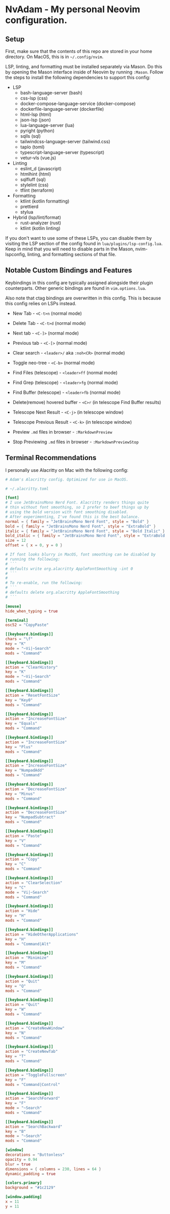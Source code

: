 # NvAdam - My personal Neovim configuration.

## Setup

First, make sure that the contents of this repo are stored in your home directory. On MacOS, this is in `~/.config/nvim`.

LSP, linting, and formatting must be installed separately via Mason. Do this by opening the Mason interface inside of Neovim by running `:Mason`. Follow the steps to install the following dependencies to support this config:

- LSP
  - bash-language-server (bash)
  - css-lsp (css)
  - docker-compose-language-service (docker-compose)
  - dockerfile-language-server (dockerfile)
  - html-lsp (html)
  - json-lsp (json)
  - lua-language-server (lua)
  - pyright (python)
  - sqlls (sql)
  - tailwindcss-language-server (tailwind.css)
  - taplo (toml)
  - typescript-language-server (typescript)
  - vetur-vls (vue.js)
- Linting
  - eslint_d (javascript)
  - htmlhint (html)
  - sqlfluff (sql)
  - stylelint (css)
  - tflint (terraform)
- Formatting
  - ktlint (kotlin formatting)
  - prettierd
  - stylua
- Hybrid (lsp/lint/format)
  - rust-analyzer (rust)
  - ktlint (kotlin linting)

If you don't want to use some of these LSPs, you can disable
them by visiting the LSP section of the config found in
`lua/plugins/lsp-config.lua`. Keep in mind that you will need to
disable parts in the Mason, nvim-lspconfig, linting, and formatting
sections of that file.

## Notable Custom Bindings and Features

Keybindings in this config are typically assigned
alongside their plugin counterparts. Other generic bindings
are found in `vim.options.lua`.

Also note that ctag bindings are overwritten in this config.
This is because this config relies on LSPs instead.

- New Tab - `<C-t>n` (normal mode)

- Delete Tab - `<C-t>d` (normal mode)

- Next tab - `<C-]>` (normal mode)

- Previous tab - `<C-[>` (normal mode)

- Clear search - `<leader>/` aka `:noh<CR>` (normal mode)

- Toggle neo-tree - `<C-b>` (normal mode)

- Find Files (telescope) - `<leader>ff` (normal mode)

- Find Grep (telescope) - `<leader>fg` (normal mode)

- Find Buffer (telescope) - `<leader>fb` (normal mode)

- Delete(remove) hovered buffer - `<C>r` (in telescope Find Buffer results)

- Telescope Next Result - `<C-j>` (in telescope window)

- Telescope Previous Result - `<C-k>` (in telescope window)

- Preview `.md` files in browser - `:MarkdownPreview`

- Stop Previewing `.md` files in browser - `:MarkdownPreviewStop`

## Terminal Recommendations

I personally use Alacritty on Mac with the following config:

````toml
# Adam's Alacritty config. Optimized for use in MacOS.

# ~/.alacritty.toml

[font]
# I use JetBrainsMono Nerd Font. Alacritty renders things quite
# thin without font smoothing, so I prefer to beef things up by
# using the bold version with font smoothing disabled.
# After experimenting, I've found this is the best balance.
normal = { family = "JetBrainsMono Nerd Font", style = "Bold" }
bold = { family = "JetBrainsMono Nerd Font", style = "ExtraBold" }
italic = { family = "JetBrainsMono Nerd Font", style = "Bold Italic" }
bold_italic = { family = "JetBrainsMono Nerd Font", style = "ExtraBold Italic" }
size = 12
offset = { x = 0, y = 0 }

# If font looks blurry in MacOS, font smoothing can be disabled by
# running the following:
# ```
# defaults write org.alacritty AppleFontSmoothing -int 0
# ```
#
# To re-enable, run the following:
# ```
# defaults delete org.alacritty AppleFontSmoothing
# ```

[mouse]
hide_when_typing = true

[terminal]
osc52 = "CopyPaste"

[[keyboard.bindings]]
chars = "\f"
key = "K"
mode = "~Vi|~Search"
mods = "Command"

[[keyboard.bindings]]
action = "ClearHistory"
key = "K"
mode = "~Vi|~Search"
mods = "Command"

[[keyboard.bindings]]
action = "ResetFontSize"
key = "Key0"
mods = "Command"

[[keyboard.bindings]]
action = "IncreaseFontSize"
key = "Equals"
mods = "Command"

[[keyboard.bindings]]
action = "IncreaseFontSize"
key = "Plus"
mods = "Command"

[[keyboard.bindings]]
action = "IncreaseFontSize"
key = "NumpadAdd"
mods = "Command"

[[keyboard.bindings]]
action = "DecreaseFontSize"
key = "Minus"
mods = "Command"

[[keyboard.bindings]]
action = "DecreaseFontSize"
key = "NumpadSubtract"
mods = "Command"

[[keyboard.bindings]]
action = "Paste"
key = "V"
mods = "Command"

[[keyboard.bindings]]
action = "Copy"
key = "C"
mods = "Command"

[[keyboard.bindings]]
action = "ClearSelection"
key = "C"
mode = "Vi|~Search"
mods = "Command"

[[keyboard.bindings]]
action = "Hide"
key = "H"
mods = "Command"

[[keyboard.bindings]]
action = "HideOtherApplications"
key = "H"
mods = "Command|Alt"

[[keyboard.bindings]]
action = "Minimize"
key = "M"
mods = "Command"

[[keyboard.bindings]]
action = "Quit"
key = "Q"
mods = "Command"

[[keyboard.bindings]]
action = "Quit"
key = "W"
mods = "Command"

[[keyboard.bindings]]
action = "CreateNewWindow"
key = "N"
mods = "Command"

[[keyboard.bindings]]
action = "CreateNewTab"
key = "T"
mods = "Command"

[[keyboard.bindings]]
action = "ToggleFullscreen"
key = "F"
mods = "Command|Control"

[[keyboard.bindings]]
action = "SearchForward"
key = "F"
mode = "~Search"
mods = "Command"

[[keyboard.bindings]]
action = "SearchBackward"
key = "B"
mode = "~Search"
mods = "Command"

[window]
decorations = "Buttonless"
opacity = 0.94
blur = true
dimensions = { columns = 230, lines = 64 }
dynamic_padding = true

[colors.primary]
background = "#1c2129"

[window.padding]
x = 11
y = 11
````
